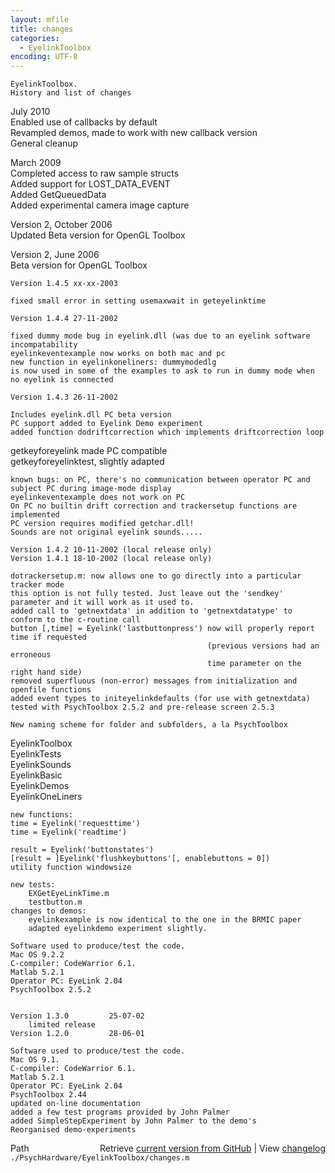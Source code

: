 ```yaml
---
layout: mfile
title: changes
categories:
  - EyelinkToolbox
encoding: UTF-8
---
```


    EyelinkToolbox.  
    History and list of changes  

   July 2010  
   Enabled use of callbacks by default  
   Revampled demos, made to work with new callback version  
   General cleanup  

   March 2009  
   Completed access to raw sample structs  
   Added support for LOST\_DATA\_EVENT  
   Added GetQueuedData  
   Added experimental camera image capture  

   Version 2, October 2006  
   Updated Beta version for OpenGL Toolbox  

   Version 2, June 2006  
   Beta version for OpenGL Toolbox  

    Version 1.4.5 xx-xx-2003  

    fixed small error in setting usemaxwait in geteyelinktime  

    Version 1.4.4 27-11-2002  

    fixed dummy mode bug in eyelink.dll (was due to an eyelink software incompatability  
    eyelinkeventexample now works on both mac and pc  
    new function in eyelinkoneliners: dummymodedlg  
    is now used in some of the examples to ask to run in dummy mode when no eyelink is connected  

    Version 1.4.3 26-11-2002  

    Includes eyelink.dll PC beta version  
    PC support added to Eyelink Demo experiment  
    added function dodriftcorrection which implements driftcorrection loop  
   getkeyforeyelink made PC compatible  
    getkeyforeyelinktest, slightly adapted  

    known bugs: on PC, there's no communication between operator PC and subject PC during image-mode display  
    eyelinkeventexample does not work on PC  
    On PC no builtin drift correction and trackersetup functions are implemented  
    PC version requires modified getchar.dll!  
    Sounds are not original eyelink sounds.....  

    Version 1.4.2 10-11-2002 (local release only)  
    Version 1.4.1 18-10-2002 (local release only)  

    dotrackersetup.m: now allows one to go directly into a particular tracker mode  
    this option is not fully tested. Just leave out the 'sendkey' parameter and it will work as it used to.  
    added call to 'getnextdata' in addition to 'getnextdatatype' to conform to the c-routine call  
    button [,time] = Eyelink('lastbuttonpress') now will properly report time if requested  
                                                (previous versions had an erroneous  
                                                time parameter on the right hand side)  
    removed superfluous (non-error) messages from initialization and openfile functions  
    added event types to initeyelinkdefaults (for use with getnextdata)  
    tested with PsychToolbox 2.5.2 and pre-release screen 2.5.3  

    New naming scheme for folder and subfolders, a la PsychToolbox  
   EyelinkToolbox  
        EyelinkTests  
        EyelinkSounds  
        EyelinkBasic  
        EyelinkDemos  
        EyelinkOneLiners  

    new functions:  
    time = Eyelink('requesttime')  
    time = Eyelink('readtime')  

    result = Eyelink('buttonstates')  
    [result = ]Eyelink('flushkeybuttons'[, enablebuttons = 0])  
    utility function windowsize  

    new tests:  
        EXGetEyeLinkTime.m  
        testbutton.m  
    changes to demos:  
        eyelinkexample is now identical to the one in the BRMIC paper  
        adapted eyelinkdemo experiment slightly.  

    Software used to produce/test the code.  
    Mac OS 9.2.2  
    C-compiler: CodeWarrior 6.1.  
    Matlab 5.2.1  
    Operator PC: EyeLink 2.04  
    PsychToolbox 2.5.2  


    Version 1.3.0         25-07-02  
        limited release  
    Version 1.2.0         28-06-01  

    Software used to produce/test the code.  
    Mac OS 9.1.  
    C-compiler: CodeWarrior 6.1.  
    Matlab 5.2.1  
    Operator PC: EyeLink 2.04  
    PsychToolbox 2.44  
    updated on-line documentation  
    added a few test programs provided by John Palmer  
    added SimpleStepExperiment by John Palmer to the demo's  
    Reorganised demo-experiments  



<div class="code_header" style="text-align:right;">
  <span style="float:left;">Path&nbsp;&nbsp;</span> <span class="counter">Retrieve <a href=
  "https://raw.github.com/Psychtoolbox-3/Psychtoolbox-3/beta/./PsychHardware/EyelinkToolbox/changes.m">current version from GitHub</a> | View <a href=
  "https://github.com/Psychtoolbox-3/Psychtoolbox-3/commits/beta/./PsychHardware/EyelinkToolbox/changes.m">changelog</a></span>
</div>
<div class="code">
  <code>./PsychHardware/EyelinkToolbox/changes.m</code>
</div>

